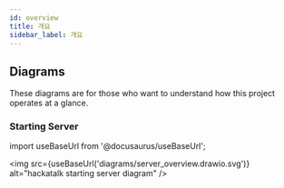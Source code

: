 ```yaml
---
id: overview
title: 개요
sidebar_label: 개요
---
```


## Diagrams

These diagrams are for those who want to understand how this project operates at a glance.

### Starting Server

import useBaseUrl from '@docusaurus/useBaseUrl';

<img src={useBaseUrl('diagrams/server_overview.drawio.svg')} alt="hackatalk starting server diagram" />
